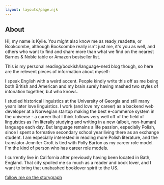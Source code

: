 ```yaml
---
layout: layouts/page.njk
---
```


## About 

Hi, my name is Kylie. You might also know me as ready_readette, or Bookcombe, although Bookcombe really isn't just me, it's you as well, and others who want to find and share more than what we find on the nearest Barnes & Noble table or Amazon bestseller list. 


This is my personal reading/bookish/language-nerd blog though, so here are the relevent pieces of information about myself:

I speak English with a weird accent. People kindly write this off as me being both British and American and my brain surely having mashed two styles of intonation together, but who knows.

I studied historical linguistics at the University of Georgia and still many years later love linguistics. I work (and love my career) as a backend web developer at a Norwegian startup making the best e-commerce system in the universe - a career that I think follows very well off of the field of linguistics as I'm literally studying and writing in a new (albeit, non-human) language each day. But language remains a life passion, especially Polish, since I spent a formative secondary school year living there as an exchange student. I am especially interested in reading more Polish literature, and the translator Jennifer Croft is tied with Polly Barton as my career role model. I'm the kind of person who has career role models.

I currently live in California after previously having been located in Bath, England. That city spoiled me so much as a reader and book lover, and I want to bring that unabashed booklover spirit to the US. 

[follow me on the storygraph](https://app.thestorygraph.com/profile/kylie_the_second)


